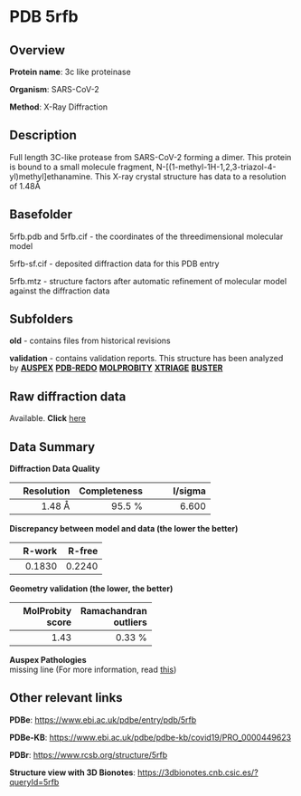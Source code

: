 # PDB 5rfb

## Overview

**Protein name**: 3c like proteinase

**Organism**: SARS-CoV-2

**Method**: X-Ray Diffraction

## Description

Full length 3C-like protease from SARS-CoV-2 forming a dimer. This protein is bound to a small molecule fragment, 	N-[(1-methyl-1H-1,2,3-triazol-4-yl)methyl]ethanamine. This X-ray crystal structure has data to a resolution of 1.48Å

## Basefolder

5rfb.pdb and 5rfb.cif - the coordinates of the threedimensional molecular model

5rfb-sf.cif - deposited diffraction data for this PDB entry

5rfb.mtz - structure factors after automatic refinement of molecular model against the diffraction data

## Subfolders



**old** - contains files from historical revisions

**validation** - contains validation reports. This structure has been analyzed by [**AUSPEX**](https://github.com/thorn-lab/coronavirus_structural_task_force/tree/master/pdb/3c_like_proteinase/SARS-CoV-2/5rfb/validation/auspex) [**PDB-REDO**](https://github.com/thorn-lab/coronavirus_structural_task_force/tree/master/pdb/3c_like_proteinase/SARS-CoV-2/5rfb/validation/pdb-redo) [**MOLPROBITY**](https://github.com/thorn-lab/coronavirus_structural_task_force/tree/master/pdb/3c_like_proteinase/SARS-CoV-2/5rfb/validation/molprobity) [**XTRIAGE**](https://github.com/thorn-lab/coronavirus_structural_task_force/blob/master/pdb/3c_like_proteinase/SARS-CoV-2/5rfb/validation/Xtriage_output.log) [**BUSTER**](https://www.globalphasing.com/buster/wiki/index.cgi?Covid19Pdb5RFB) 



## Raw diffraction data

Available. **Click** [here](https://zenodo.org/record/3731294) 

## Data Summary
**Diffraction Data Quality**

|   | Resolution | Completeness| I/sigma |
|---|-------------:|----------------:|--------------:|
|   |1.48 Å|95.5  %|<img width=50/>6.600|

**Discrepancy between model and data (the lower the better)**

|   | **R-work**| **R-free**   
|---|-------------:|----------------:|           
||  0.1830|  0.2240|

**Geometry validation (the lower, the better)**

|   |**MolProbity<br>score**| **Ramachandran<br>outliers** 
|---|-------------:|----------------:|
||  1.43|  0.33 %|

**Auspex Pathologies**<br> missing line (For more information, read [this](https://github.com/thorn-lab/coronavirus_structural_task_force/blob/master/pdb/3c_like_proteinase/SARS-CoV-2/5rfb/validation/auspex/5rfb_auspex_comments.txt))

 



## Other relevant links 
**PDBe**:  https://www.ebi.ac.uk/pdbe/entry/pdb/5rfb

**PDBe-KB**: https://www.ebi.ac.uk/pdbe/pdbe-kb/covid19/PRO_0000449623 
 
**PDBr**: https://www.rcsb.org/structure/5rfb 

**Structure view with 3D Bionotes**: https://3dbionotes.cnb.csic.es/?queryId=5rfb

